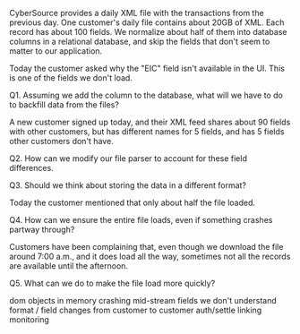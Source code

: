CyberSource provides a daily XML file with the transactions from the previous day. One customer's daily file contains about 20GB of XML. Each record has about 100 fields. We normalize about half of them into database columns in a relational database, and skip the fields that don't seem to matter to our application.

Today the customer asked why the "EIC" field isn't available in the UI. This is one of the fields we don't load.

Q1. Assuming we add the column to the database, what will we have to do to backfill data from the files?

A new customer signed up today, and their XML feed shares about 90 fields with other customers, but has different names for 5 fields, and has 5 fields other customers don't have.

Q2. How can we modify our file parser to account for these field differences.

Q3. Should we think about storing the data in a different format?

Today the customer mentioned that only about half the file loaded.

Q4. How can we ensure the entire file loads, even if something crashes partway through?

Customers have been complaining that, even though we download the file around 7:00 a.m., and it does load all the way, sometimes not all the records are available until the afternoon.

Q5. What can we do to make the file load more quickly?


dom objects in memory
crashing mid-stream
fields we don't understand
format / field changes from customer to customer
auth/settle linking
monitoring
